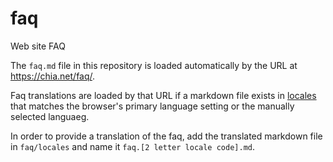 # faq

Web site FAQ

The `faq.md` file in this repository is loaded automatically by the URL at https://chia.net/faq/.

Faq translations are loaded by that URL if a markdown file exists in [locales](locales/) that matches the browser's primary language setting
or the manually selected languaeg.

In order to provide a translation of the faq, add the translated markdown file in `faq/locales` and name it `faq.[2 letter locale code].md`.
